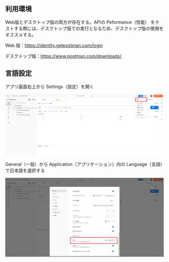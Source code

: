 ## 利用環境

Web版とデスクトップ版の両方が存在する。APIの Peformance（性能） をテストする際には、デスクトップ版での実行となるため、デスクトップ版の使用をオススメする。

Web 版：https://identity.getpostman.com/login

デスクトップ版：https://www.postman.com/downloads/

## 言語設定

アプリ画面右上から Settings（設定）を開く
  
![設定画面](./img/setting.png)

General（一般）から Application（アプリケーション）内の Language（言語）で日本語を選択する

![言語設定](./img/lang-ch.png)